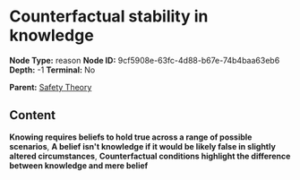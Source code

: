 # Counterfactual stability in knowledge

**Node Type:** reason
**Node ID:** 9cf5908e-63fc-4d88-b67e-74b4baa63eb6
**Depth:** -1
**Terminal:** No

**Parent:** [Safety Theory](safety-theory.md)

## Content

**Knowing requires beliefs to hold true across a range of possible scenarios**, **A belief isn't knowledge if it would be likely false in slightly altered circumstances**, **Counterfactual conditions highlight the difference between knowledge and mere belief**

